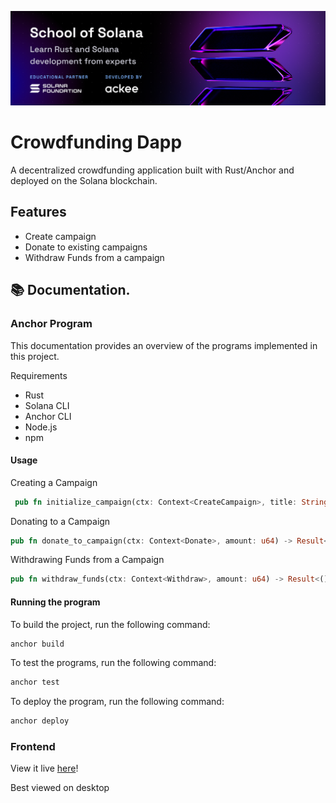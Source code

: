 ![School of Solana](https://github.com/Ackee-Blockchain/school-of-solana/blob/master/.banner/banner.png?raw=true)

# Crowdfunding Dapp

A decentralized crowdfunding application built with Rust/Anchor and deployed on the Solana blockchain.

## Features

- Create campaign
- Donate to existing campaigns
- Withdraw Funds from a campaign

## 📚 Documentation.

### Anchor Program

This documentation provides an overview of the programs implemented in this project.

Requirements

- Rust
- Solana CLI
- Anchor CLI
- Node.js
- npm

#### Usage

Creating a Campaign

```rust
 pub fn initialize_campaign(ctx: Context<CreateCampaign>, title: String, description: String, goal: u64) -> Result<()> {}
```

Donating to a Campaign

```rust
pub fn donate_to_campaign(ctx: Context<Donate>, amount: u64) -> Result<()> {};
```

Withdrawing Funds from a Campaign

```rust
pub fn withdraw_funds(ctx: Context<Withdraw>, amount: u64) -> Result<()> {};
```

#### Running the program

To build the project, run the following command:

```sh
anchor build
```

To test the programs, run the following command:

```sh
anchor test
```

To deploy the program, run the following command:

```sh
anchor deploy
```

### Frontend

View it live [here](https://crowdfunding-dapp-ruby.vercel.app/)!

Best viewed on desktop
